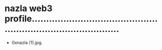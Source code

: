 # nazla web3 profile....................................................................................
- 0xnazla (1).jpg.
